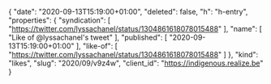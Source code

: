 {
  "date": "2020-09-13T15:19:00+01:00",
  "deleted": false,
  "h": "h-entry",
  "properties": {
    "syndication": [
      "https://twitter.com/lyssachanel/status/1304861618078015488"
    ],
    "name": [
      "Like of @lyssachanel's tweet"
    ],
    "published": [
      "2020-09-13T15:19:00+01:00"
    ],
    "like-of": [
      "https://twitter.com/lyssachanel/status/1304861618078015488"
    ]
  },
  "kind": "likes",
  "slug": "2020/09/v9z4w",
  "client_id": "https://indigenous.realize.be"
}
